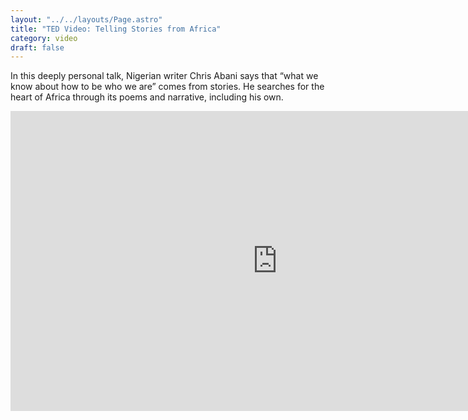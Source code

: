 ```yaml
---
layout: "../../layouts/Page.astro"
title: "TED Video: Telling Stories from Africa"
category: video
draft: false
---
```


In this deeply personal talk, Nigerian writer Chris Abani says that “what we know about how to be who we are” comes from stories. He searches for the heart of Africa through its poems and narrative, including his own.

<iframe src="http://embed.ted.com/talks/chris_abani_on_the_stories_of_africa.html" width="853" height="480" frameborder="0" scrolling="no" webkitAllowFullScreen mozallowfullscreen allowFullScreen></iframe>